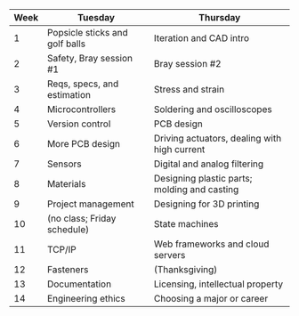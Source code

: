 Week|Tuesday|Thursday
---|---|---
1|Popsicle sticks and golf balls| Iteration and CAD intro
2|Safety, Bray session #1| Bray session #2
3|Reqs, specs, and estimation| Stress and strain
4|Microcontrollers|Soldering and oscilloscopes
5|Version control|PCB design
6|More PCB design|Driving actuators, dealing with high current
7|Sensors|Digital and analog filtering
8|Materials|Designing plastic parts; molding and casting
9|Project management|Designing for 3D printing
10|(no class; Friday schedule)|State machines
11|TCP/IP|Web frameworks and cloud servers
12|Fasteners|(Thanksgiving)
13|Documentation|Licensing, intellectual property
14|Engineering ethics|Choosing a major or career
